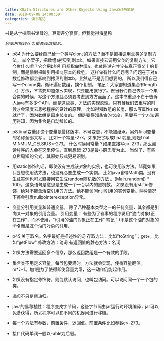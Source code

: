 ```yaml
---
title: 《Data Structures and Other Objects Using Java》读书笔记
date: 2018-09-08 14:00:50
categories: 读书笔记
---
```

书是从学校图书馆借的，豆瓣评分寥寥，但我觉得海星鸭
<!-- more -->

*段落根据我认为重要程度排名。*

- p84
为什么要给自己给一个类写clone的方法？而不是直接调用父类的复制方法。
举个栗子，把数组a拷贝到副本b。如果直接去调用父类的复制方法。它会做什么呢？它会把b的引用都指向数组a，也就是说它并没有真正意义上的复制，而是偷懒把新引用指向原本的数组。
这样做有什么问题呢？问题在于对a数组修改都会影响到拷贝的副本b。显然这不是我们想要的。
所以我们得自己写一个clone类，循环遍历数组，挨个复制。
笔记：大家都知道集合有length（）方法，不需要知道怎么实现，只要能用就行了。但当我们自己去写一个集合类的时候，写这个方法就必须要考虑到方方面面了。这本书重点不在于告诉人java有多少个API，而是这些类、方法的实现原理。只有当我们去重写的时候才会深度去思考程序的设计的原理。
比如得知数组的长度，那么写属性size就行了，因为数组是固定长度的。
但是要得知集合的长度，需要写一个方法遍历得知，因为集合是自动增长的。

- p8
final变量即这个变量是最终版本，不可变更，不能被继承。另外final变量的名称全部大写 。
比如一个常量-273。如果把它写成final变量,则是final MINMUM_CELSIUS=-273。
什么时候用常量？如果直接写c<-273，那么阅读程序的人会在这里停住，直到想起-273是最小摄氏度为止。
当然了，有些众所周知的公式，其原始形式更易识别。

- 用static修饰的话，即使没有生成该对象的实例，也可使用该方法。毕竟如果只是想使用该方法，也没有必要生成一个实例。
比如java自带Math类，没有生成实例也可以直接用它生成random随机数的方法 。(Math.random() * 100)。这条语句是意思是生成一个一百以内的随机数。
如果没有用static修饰，绝对不能激活空引用的方法。绝不能访问null引用的实例变量。两种情况下都会引发nullpointerexception异常。

- 变量分引用变量和普通变量。
除了八种基本类型之一的任何变量，其余都是引向某一对象的引用变量。
引用变量：
有些为了省事的程序员用“油门对象t正在工作”，而不使用，“t引用的油门对象正在工作”
笔记：t不是这个油门对象的命名而是这个油门对象的引用。

- p49
关于取名。名字最好是描述性的词
存取方法：比如“toString”；get+，比如"getFlow"
修改方法：动词
有返回值的静态方法：名词

- 如果方法需要返回多个信息，那么返回数组是一个有效的手段。

- 集合类不用定义容量，每当包要满时，方法就会实现，使得容量翻倍。
m*2+1。加1是为了使得即使容量为零，这一动作仍能起作用。

- 如果没有指定修饰符，则为默认访问，也叫包访问。可以访问同一个一个包的类。

- 递归不只是尾递归。

- java的易移植性：程序变成字节码，这些字节码由jar运行时环境编译，jar可以免费获得，所以程序可以在不同的机器间进行移植。

- 每一个方法有参数，前置条件，返回值。前置条件比如参数c>-273。

- 接口代码单词一般以-able为后缀。





